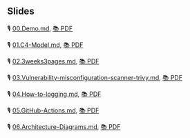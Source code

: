 ## Slides


🎙️ [00.Demo.md](/slides/talks/00.Demo.md), [📚 PDF](/slides/talks/00.Demo.md/00.Demo.md.pdf)

🎙️ [01.C4-Model.md](/slides/talks/01.C4-Model.md), [📚 PDF](/slides/talks/01.C4-Model.md/01.C4-Model.md.pdf)

🎙️ [02.3weeks3pages.md](/slides/talks/02.3weeks3pages.md), [📚 PDF](/slides/talks/02.3weeks3pages.md/02.3weeks3pages.md.pdf)

🎙️ [03.Vulnerability-misconfiguration-scanner-trivy.md](/slides/talks/03.Vulnerability-misconfiguration-scanner-trivy.md), [📚 PDF](/slides/talks/03.Vulnerability-misconfiguration-scanner-trivy.md/03.Vulnerability-misconfiguration-scanner-trivy.md.pdf)

🎙️ [04.How-to-logging.md](/slides/talks/04.How-to-logging.md), [📚 PDF](/slides/talks/04.How-to-logging.md/04.How-to-logging.md.pdf)

🎙️ [05.GitHub-Actions.md](/slides/talks/05.GitHub-Actions.md), [📚 PDF](/slides/talks/05.GitHub-Actions.md/05.GitHub-Actions.md.pdf)

🎙️ [06.Architecture-Diagrams.md](/slides/talks/06.Architecture-Diagrams.md), [📚 PDF](/slides/talks/06.Architecture-Diagrams.md/06.Architecture-Diagrams.md.pdf)

